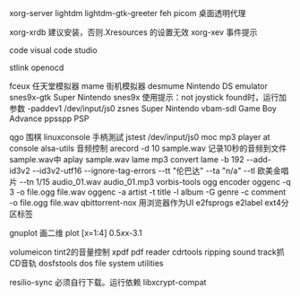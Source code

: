 xorg-server
lightdm
lightdm-gtk-greeter
feh
picom   桌面透明代理

xorg-xrdb  建议安装，否则.Xresources 的设置无效
xorg-xev 事件提示


code  visual code studio

stlink
openocd

fceux             任天堂模拟器
mame              街机模拟器
desmume           Nintendo DS emulator
snes9x-gtk        Super Nintendo
snes9x            使用提示：not joystick found时，运行加参数 -paddev1 /dev/input/js0
zsnes             Super Nintendo
vbam-sdl          Game Boy Advance
ppsspp            PSP

qgo               围棋
linuxconsole      手柄測試
  jstest /dev/input/js0
moc               mp3 player at console
alsa-utils        音频控制
   arecord -d 10 sample.wav 记录10秒的音频到文件sample.wav中
   aplay sample.wav
lame              mp3 convert
  lame -b 192 --add-id3v2 --id3v2-utf16 --ignore-tag-errors --tt "伦巴达" --ta "n/a" --tl 欧美金唱片 --tn 1/15  audio_01.wav audio_01.mp3
vorbis-tools      ogg encoder
   oggenc -q 3 -o file.ogg file.wav
   oggenc -a artist -t title -l album -G genre -c comment -o file.ogg file.wav
qbittorrent-nox   用浏览器作为UI
e2fsprogs         e2label ext4分区标签

gnuplot                  画二维 
                  plot [x=1:4] 0.5*x*x-3.1

volumeicon        tint2的音量控制
xpdf              pdf reader
cdrtools          ripping sound track抓CD音轨
dosfstools        dos file system utilities

resilio-sync      必须自行下载。运行依赖 libxcrypt-compat
